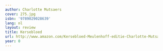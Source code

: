 ```yaml
---
author: Charlotte Mutsaers
cover: 275.jpg
isbn: '9789029028639'
lang: nl
layout: review
title: Kersebloed
url: http://www.amazon.com/Kersebloed-Meulenhoff-editie-Charlotte-Mutsaers/dp/9029028637?SubscriptionId=0VMG0VFGBMRWVRA58R02&tag=ldvd-20&linkCode=xm2&camp=2025&creative=165953&creativeASIN=9029028637
year: 0
---
```


